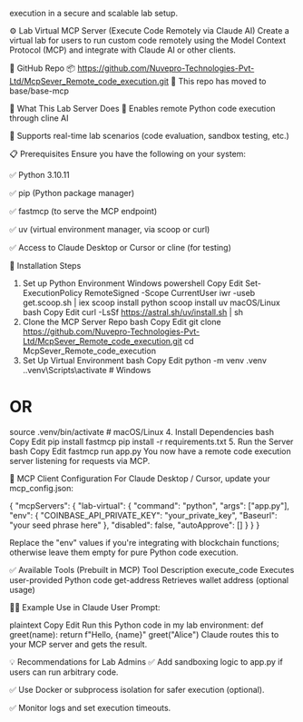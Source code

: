 execution in a secure and scalable lab setup.

⚙️ Lab Virtual MCP Server (Execute Code Remotely via Claude AI)
Create a virtual lab for users to run custom code remotely using the Model Context Protocol (MCP) and integrate with Claude AI or other clients.


🔗 GitHub Repo
📦 https://github.com/Nuvepro-Technologies-Pvt-Ltd/McpSever_Remote_code_execution.git
📂 This repo has moved to base/base-mcp

🚀 What This Lab Server Does
🧠 Enables remote Python code execution through cline AI


🧪 Supports real-time lab scenarios (code evaluation, sandbox testing, etc.)

📋 Prerequisites
Ensure you have the following on your system:

✅ Python 3.10.11

✅ pip (Python package manager)

✅ fastmcp (to serve the MCP endpoint)

✅ uv (virtual environment manager, via scoop or curl)

✅ Access to Claude Desktop or Cursor or cline (for testing)



🧱 Installation Steps
1. Set up Python Environment
Windows
powershell
Copy
Edit
Set-ExecutionPolicy RemoteSigned -Scope CurrentUser
iwr -useb get.scoop.sh | iex
scoop install python
scoop install uv
macOS/Linux
bash
Copy
Edit
curl -LsSf https://astral.sh/uv/install.sh | sh
2. Clone the MCP Server Repo
bash
Copy
Edit
git clone https://github.com/Nuvepro-Technologies-Pvt-Ltd/McpSever_Remote_code_execution.git
cd McpSever_Remote_code_execution
3. Set Up Virtual Environment
bash
Copy
Edit
python -m venv .venv
.\.venv\Scripts\activate   # Windows
# OR
source .venv/bin/activate  # macOS/Linux
4. Install Dependencies
bash
Copy
Edit
pip install fastmcp
pip install -r requirements.txt
5. Run the Server
bash
Copy
Edit
fastmcp run app.py
You now have a remote code execution server listening for requests via MCP.

🧪 MCP Client Configuration
For Claude Desktop / Cursor, update your mcp_config.json:


{
  "mcpServers": {
    "lab-virtual": {
      "command": "python",
      "args": ["app.py"],
      "env": {
        "COINBASE_API_PRIVATE_KEY": "your_private_key",
        "Baseurl": "your seed phrase here"
      },
      "disabled": false,
      "autoApprove": []
    }
  }
}


Replace the "env" values if you're integrating with blockchain functions; otherwise leave them empty for pure Python code execution.

✅ Available Tools (Prebuilt in MCP)
Tool	Description
execute_code	Executes user-provided Python code
get-address	Retrieves wallet address (optional usage)

🧑‍🏫 Example Use in Claude
User Prompt:

plaintext
Copy
Edit
Run this Python code in my lab environment:
def greet(name): return f"Hello, {name}"
greet("Alice")
Claude routes this to your MCP server and gets the result.

💡 Recommendations for Lab Admins
✅ Add sandboxing logic to app.py if users can run arbitrary code.

✅ Use Docker or subprocess isolation for safer execution (optional).

✅ Monitor logs and set execution timeouts.

